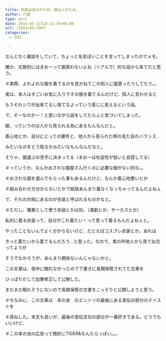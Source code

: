 ```yaml
---
title: 衣装は自分のため、服は人のため。
author: 八雲
type: post
date: 2014-05-21T18:14:34+00:00
url: /2014/05/1983
categories:
  - 日記

---
```

なんとなく雑談をしていて、ちょっと名言ぽいことを言ってしまったのでメモ。
  
確か、文脈的にはまおーって服買わないよね（リアルで）的な話から来てたと思う。
  
＃実際、よれよれな服を着てるのを見かねてこの知人に服貰ったりしてたり。。

実は、本人はすごいお気に入りでその服を着てるんだけど、知人に言わせると
  
もうそれシワが出来てるし捨てなよっていう感じに見えるという話。

で、そーなのかー！と思いながら話をしてたらふと気づいてしまった。
  
服、っていうのは人から見られる為にあるもんなんだと。
  
着心地とか、自分にとっての要件と、他人から見られた時の見た目のバランス
  
みたいなのをどう取るかみたいなもんなんだなと。
  
そりゃ、服選ぶの苦手に決まってる（まおーは社会性が低いと自覚してる）
  
＃っていうか、なんかおされな服屋さん行くのに必要な服がない的な。。
  
＃おされな服を選んでもらった事もあるんだけど、なんか着心地悪いとか
  
＃組み合わせ方分からないとかで結局あんまり着なくなっちゃってるんだよねぇ

で、それの対局にあるのが衣装と呼ばれるものかなと。
  
＃ただし、職業として使う衣装とかは別。（演劇とか、サーカスとか）
  
私的に着る衣装って、自分がこれ着たい！って思って着るもんだよねぇと。
  
やったことないんでよく分からないけど、たとえばコスプレ衣装とか。あれは
  
きっと着たいから着てるんだろう…と思った。なので、実の所他人から見て似合ってようが
  
そうでなかろうが、あんまり関係ないんじゃないかと。

この文章は、夜中に眠れなかったので下書きに長期保管されてた文章を
  
ひっぱりだして加筆修正して公開した。
  
まだまだ眠れそうにないので長期保管の文書をこっそりと公開しようと思う。
  
＃ちなみに、この文章は　本の虫　のエントリの最後にある宣伝の部分のテイストを
  
＃真似した。本文も良いが、最後の宣伝文句の部分が一番好きである。どうでもいいけど、
  
＃この本の虫の広告って微妙にTIGER&なんたらっぽい。。。